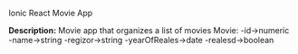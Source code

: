 Ionic React Movie App

**Description:**
Movie app that organizes a list of movies
Movie:
    -id->numeric
    -name->string
    -regizor->string
    -yearOfReales->date
    -realesd->boolean